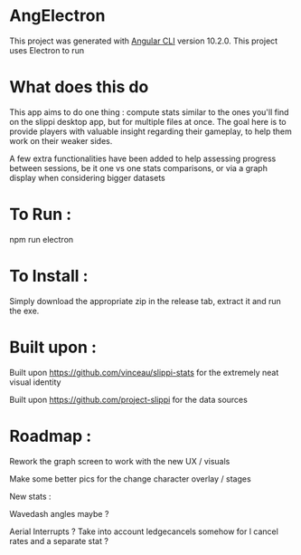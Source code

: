 # AngElectron

This project was generated with [Angular CLI](https://github.com/angular/angular-cli) version 10.2.0.
This project uses Electron to run

# What does this do
This app aims to do one thing : compute stats similar to the ones you'll find on the slippi desktop app, but for multiple files at once.
The goal here is to provide players with valuable insight regarding their gameplay, to help them work on their weaker sides.

A few extra functionalities have been added to help assessing progress between sessions, be it one vs one stats comparisons, or via a graph display when considering bigger datasets

# To Run : 

npm run electron

# To Install : 

Simply download the appropriate zip in the release tab, extract it and run the exe.

# Built upon :

Built upon https://github.com/vinceau/slippi-stats for the extremely neat visual identity

Built upon https://github.com/project-slippi for the data sources

# Roadmap :

Rework the graph screen to work with the new UX / visuals

Make some better pics for the change character overlay / stages

New stats : 

Wavedash angles maybe ?

Aerial Interrupts ? Take into account ledgecancels somehow for l cancel rates and a separate stat ?

